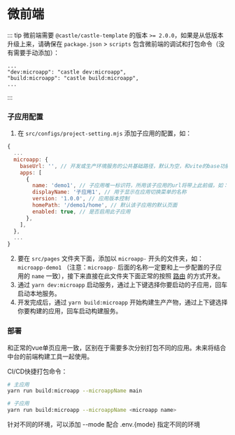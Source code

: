 # 微前端

::: tip
微前端需要 `@castle/castle-template` 的版本 `>= 2.0.0`，如果是从低版本升级上来，请确保在 `package.json` > `scripts` 包含微前端的调试和打包命令（没有需要手动添加）：

```
...
"dev:microapp": "castle dev:microapp",
"build:microapp": "castle build:microapp",
...
```
:::

### 子应用配置

1. 在 `src/configs/project-setting.mjs` 添加子应用的配置，如：
```js
{
  ...
  microapp: {
    baseUrl: '', // 开发或生产环境服务的公共基础路径，默认为空，和vite的base功能一致，https://cn.vitejs.dev/config/shared-options.html#base
    apps: [
      {
        name: 'demo1', // 子应用唯一标识符，所用该子应用的url将带上此前缀，如：/demo1/you-page-path
        displayName: '子应用1', // 用于显示在应用切换菜单的名称
        version: '1.0.0', // 应用版本控制
        homePath: '/demo1/home', // 默认该子应用的默认页面
        enabled: true, // 是否启用此子应用
      },
    ],
  },
  ...
}
``` 
2. 要在 `src/pages` 文件夹下面，添加以 `microapp-` 开头的文件夹，如：`microapp-demo1` （注意：`microapp-` 后面的名称一定要和上一步配置的子应用的 `name` 一致），接下来直接在此文件夹下面正常的按照 [路由](/cli/router.html) 的方式开发。
3. 通过 `yarn dev:microapp` 启动服务，通过上下键选择你要启动的子应用，回车启动本地服务。
4. 开发完成后，通过 `yarn build:microapp` 开始构建生产产物，通过上下键选择你要构建的应用，回车启动构建服务。

### 部署

和正常的vue单页应用一致，区别在于需要多次分别打包不同的应用。未来将结合中台的前端构建工具一起使用。

CI/CD快捷打包命令：

```bash
# 主应用
yarn run build:microapp --microappName main

# 子应用
yarn run build:microapp --microappName <microapp name>

```

针对不同的环境，可以添加 --mode 配合 .env.{mode} 指定不同的环境
